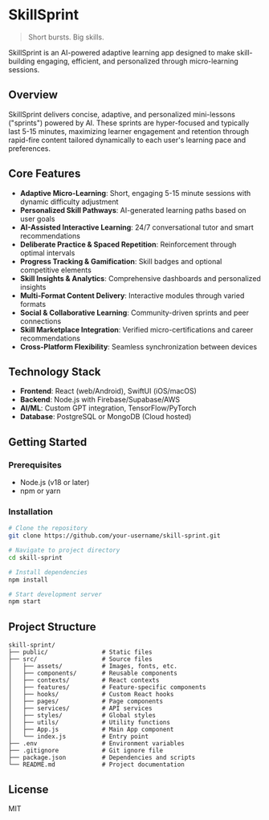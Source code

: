 # SkillSprint

> Short bursts. Big skills.

SkillSprint is an AI-powered adaptive learning app designed to make skill-building engaging, efficient, and personalized through micro-learning sessions.

## Overview

SkillSprint delivers concise, adaptive, and personalized mini-lessons ("sprints") powered by AI. These sprints are hyper-focused and typically last 5-15 minutes, maximizing learner engagement and retention through rapid-fire content tailored dynamically to each user's learning pace and preferences.

## Core Features

- **Adaptive Micro-Learning**: Short, engaging 5-15 minute sessions with dynamic difficulty adjustment
- **Personalized Skill Pathways**: AI-generated learning paths based on user goals
- **AI-Assisted Interactive Learning**: 24/7 conversational tutor and smart recommendations
- **Deliberate Practice & Spaced Repetition**: Reinforcement through optimal intervals
- **Progress Tracking & Gamification**: Skill badges and optional competitive elements
- **Skill Insights & Analytics**: Comprehensive dashboards and personalized insights
- **Multi-Format Content Delivery**: Interactive modules through varied formats
- **Social & Collaborative Learning**: Community-driven sprints and peer connections
- **Skill Marketplace Integration**: Verified micro-certifications and career recommendations
- **Cross-Platform Flexibility**: Seamless synchronization between devices

## Technology Stack

- **Frontend**: React (web/Android), SwiftUI (iOS/macOS)
- **Backend**: Node.js with Firebase/Supabase/AWS
- **AI/ML**: Custom GPT integration, TensorFlow/PyTorch
- **Database**: PostgreSQL or MongoDB (Cloud hosted)

## Getting Started

### Prerequisites

- Node.js (v18 or later)
- npm or yarn

### Installation

```bash
# Clone the repository
git clone https://github.com/your-username/skill-sprint.git

# Navigate to project directory
cd skill-sprint

# Install dependencies
npm install

# Start development server
npm start
```

## Project Structure

```
skill-sprint/
├── public/               # Static files
├── src/                  # Source files
│   ├── assets/           # Images, fonts, etc.
│   ├── components/       # Reusable components
│   ├── contexts/         # React contexts
│   ├── features/         # Feature-specific components
│   ├── hooks/            # Custom React hooks
│   ├── pages/            # Page components
│   ├── services/         # API services
│   ├── styles/           # Global styles
│   ├── utils/            # Utility functions
│   ├── App.js            # Main App component
│   └── index.js          # Entry point
├── .env                  # Environment variables
├── .gitignore            # Git ignore file
├── package.json          # Dependencies and scripts
└── README.md             # Project documentation
```

## License

MIT 